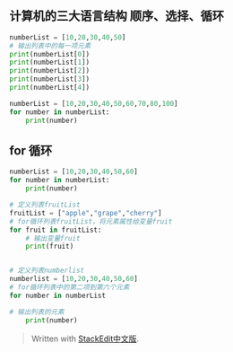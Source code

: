 计算机的三大语言结构
顺序、选择、循环
--

```python
numberList = [10,20,30,40,50]
# 输出列表中的每一项元素
print(numberList[0])
print(numberList[1])
print(numberList[2])
print(numberList[3])
print(numberList[4])
```

```python
numberList = [10,20,30,40,50,60,70,80,100]
for number in numberList:
	print(number)
```

for 循环
--
```python
numberList = [10,20,30,40,50,60]
for number in numberList:
	print(number)

# 定义列表fruitList
fruitList = ["apple","grape","cherry"]
# for循环列表fruitList，将元素属性给变量fruit
for fruit in fruitList:
	# 输出变量fruit
	print(fruit)


# 定义列表numberlist
numberlist = [10,20,30,40,50,60]
# for循环列表中的第二项到第六个元素
for number in numberList

# 输出列表的元素
	print(number)
```


> Written with [StackEdit中文版](https://stackedit.cn/).
<!--stackedit_data:
eyJoaXN0b3J5IjpbMTQ0MDUwNjY4Nyw5MjQ3MTk1MzNdfQ==
-->